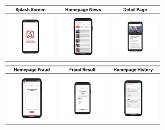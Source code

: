 | Splash Screen | Homepage News | Detail Page |
|---------------|---------------|-------------|
| <img src="https://github.com/C241-NF01-PukulEnam-News-and-Fraud/Frontend-Mobile-Kotlin/blob/master/splashScreen.png?raw=true" width="250"> | <img src="https://github.com/C241-NF01-PukulEnam-News-and-Fraud/Frontend-Mobile-Kotlin/blob/master/homepageNews.png?raw=true" width="250"> | <img src="https://github.com/C241-NF01-PukulEnam-News-and-Fraud/Frontend-Mobile-Kotlin/blob/master/detailPage.png?raw=true" width="250"> |

| Homepage Fraud | Fraud Result | Homepage History |
|----------------|--------------|------------------|
| <img src="https://github.com/C241-NF01-PukulEnam-News-and-Fraud/Frontend-Mobile-Kotlin/blob/master/homepageFraud.png?raw=true" width="250"> | <img src="https://github.com/C241-NF01-PukulEnam-News-and-Fraud/Frontend-Mobile-Kotlin/blob/master/fraudResult.png?raw=true" width="250"> | <img src="https://github.com/C241-NF01-PukulEnam-News-and-Fraud/Frontend-Mobile-Kotlin/blob/master/homepageHistory.png?raw=true" width="250"> |
